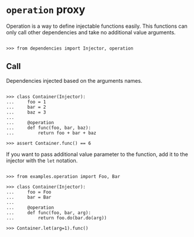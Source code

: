 # `operation` proxy

Operation is a way to define injectable functions easily. This functions
can only call other dependencies and take no additional value arguments.

```pycon

>>> from dependencies import Injector, operation

```

## Call

Dependencies injected based on the arguments names.

```pycon

>>> class Container(Injector):
...     foo = 1
...     bar = 2
...     baz = 3
...
...     @operation
...     def func(foo, bar, baz):
...         return foo + bar + baz

>>> assert Container.func() == 6

```

If you want to pass additional value parameter to the function, add it
to the injector with the `let` notation.

```pycon

>>> from examples.operation import Foo, Bar

>>> class Container(Injector):
...     foo = Foo
...     bar = Bar
...
...     @operation
...     def func(foo, bar, arg):
...         return foo.do(bar.do(arg))

>>> Container.let(arg=1).func()

```
